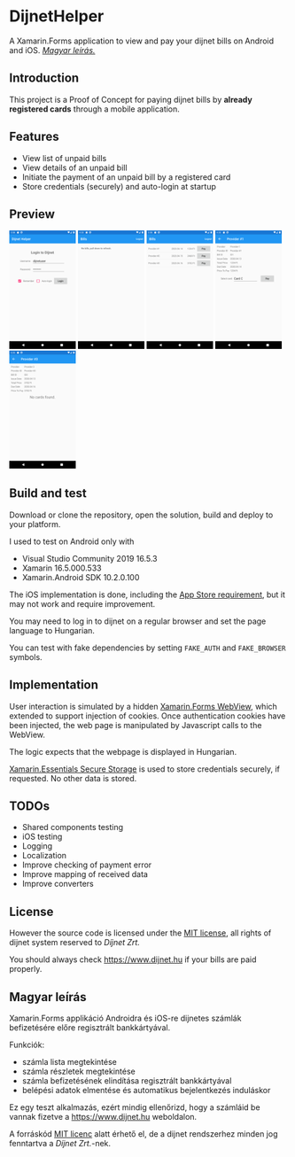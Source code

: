# DijnetHelper

A Xamarin.Forms application to view and pay your dijnet bills on Android and iOS. [_Magyar leírás._](#magyar-leírás)

## Introduction

This project is a Proof of Concept for paying dijnet bills by **already registered cards** through a mobile application.

## Features

* View list of unpaid bills
* View details of an unpaid bill
* Initiate the payment of an unpaid bill by a registered card
* Store credentials (securely) and auto-login at startup

## Preview

<div>
  <img src="/preview/Android/1-login.png" width="120px" />
  <img src="/preview/Android/2-billpage.png" width="120px" />
  <img src="/preview/Android/3-billpage.png" width="120px" />
  <img src="/preview/Android/4-paypage.png" width="120px" />
  <img src="/preview/Android/5-paypage.png" width="120px" />
</div>

## Build and test

Download or clone the repository, open the solution, build and deploy to your platform.

I used to test on Android only with
* Visual Studio Community 2019 16.5.3
* Xamarin 16.5.000.533
* Xamarin.Android SDK 10.2.0.100

The iOS implementation is done, including the [App Store requirement](https://docs.microsoft.com/en-us/xamarin/xamarin-forms/user-interface/webview#uiwebview-deprecation-and-app-store-rejection-itms-90809), but it may not work and require improvement.

You may need to log in to dijnet on a regular browser and set the page language to Hungarian.

You can test with fake dependencies by setting `FAKE_AUTH` and `FAKE_BROWSER` symbols.

## Implementation

User interaction is simulated by a hidden [Xamarin.Forms WebView](https://docs.microsoft.com/en-us/xamarin/xamarin-forms/user-interface/webview), which extended to support injection of cookies. Once authentication cookies have been injected, the web page is manipulated by Javascript calls to the WebView.

The logic expects that the webpage is displayed in Hungarian.

[Xamarin.Essentials Secure Storage](https://docs.microsoft.com/en-us/xamarin/essentials/secure-storage) is used to store credentials securely, if requested. No other data is stored.

## TODOs

* Shared components testing
* iOS testing
* Logging
* Localization
* Improve checking of payment error
* Improve mapping of received data
* Improve converters

## License

However the source code is licensed under the [MIT license](LICENSE), all rights of dijnet system reserved to _Díjnet Zrt._

You should always check https://www.dijnet.hu if your bills are paid properly.

## Magyar leírás

Xamarin.Forms applikáció Androidra és iOS-re dijnetes számlák befizetésére előre regisztrált bankkártyával.

Funkciók:
* számla lista megtekintése
* számla részletek megtekintése
* számla befizetésének elindítása regisztrált bankkártyával
* belépési adatok elmentése és automatikus bejelentkezés induláskor

Ez egy teszt alkalmazás, ezért mindig ellenőrizd, hogy a számláid be vannak fizetve a https://www.dijnet.hu weboldalon.

A forráskód [MIT licenc](LICENSE) alatt érhető el, de a dijnet rendszerhez minden jog fenntartva a _Díjnet Zrt._-nek.
